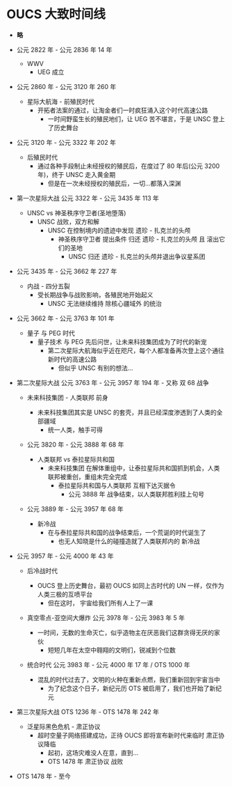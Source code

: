 # OUCS 大致时间线

- **略**

- 公元 2822 年 - 公元 2836 年 14 年
  - WWV
    - UEG 成立

- 公元 2860 年 - 公元 3120 年 260 年
  - 星际大航海 - 前殖民时代
    - 开拓者法案的通过，让淘金者们一时疯狂涌入这个时代高速公路
      - 一时间野蛮生长的殖民地们，让 UEG 苦不堪言，于是 UNSC 登上了历史舞台

- 公元 3120 年 - 公元 3322 年 202 年
  - 后殖民时代
    - 通过各种手段制止未经授权的殖民后，在度过了 80 年后(公元 3200 年)，终于 UNSC 走入黄金期
      - 但是在一次未经授权的殖民后，一切...都落入深渊

- 第一次星际大战 公元 3322 年 - 公元 3435 年 113 年
  - UNSC vs 神圣秩序守卫者(圣地堕落)
    - UNSC 战败，双方和解
      - UNSC 在控制境内的遗迹中发现 遗珍 - 扎克兰的头颅
        - 神圣秩序守卫者 提出条件 归还 遗珍 - 扎克兰的头颅 且 滚出它们的圣地
          - UNSC 归还 遗珍 - 扎克兰的头颅并退出争议星系团

- 公元 3435 年 - 公元 3662 年 227 年
  - 内战 - 四分五裂
    - 受长期战争与战败影响，各殖民地开始起义
      - UNSC 无法继续维持 除核心疆域外 的统治

- 公元 3662 年 - 公元 3763 年 101 年
  - 量子 与 PEG 时代
    - 量子技术 与 PEG 先后问世，让未来科技集团成为了时代的新宠
      - 第二次星际大航海似乎近在咫尺，每个人都准备再次登上这个通往新时代的高速公路
        - 但似乎 UNSC 有别的想法...

- 第二次星际大战 公元 3763 年 - 公元 3957 年 194 年 - 又称 双 68 战争

  - 未来科技集团 - 人类联邦 前身
    - 未来科技集团其实是 UNSC 的套壳，并且已经深度渗透到了人类的全部疆域
      - 统一人类，触手可得

  - 公元 3820 年 - 公元 3888 年 68 年
    - 人类联邦 vs 泰拉星际共和国
      - 未来科技集团 在解体重组中，让泰拉星际共和国抓到机会，人类联邦被重创，重组未完全完成
        - 泰拉星际共和国与人类联邦 互相下达灭据令
          - 公元 3888 年 战争结束，以人类联邦胜利挂上句号

  - 公元 3889 年 - 公元 3957 年 68 年
    - 新冷战
      - 在与泰拉星际共和国的战争结束后，一个荒诞的时代诞生了
        - 也无人知晓是什么的碰撞造就了人类联邦内的 新冷战

- 公元 3957 年 - 公元 4000 年 43 年
  - 后冷战时代
    - OUCS 登上历史舞台，最初 OUCS 如同上古时代的 UN 一样，仅作为人类三极的互喷平台
      - 但在这时， 宇宙给我们所有人上了一课

  - 真空零点-亚空间大爆炸 公元 3978 年 - 公元 3983 年 5 年
    - 一时间，无数的生命灭亡，似乎造物主在厌恶我们这群贪得无厌的家伙
      - 短短几年在太空中翱翔的文明们，锐减到个位数

  - 统合时代 公元 3983 年 - 公元 4000 年 17 年 / OTS 1000 年
    - 混乱的时代过去了，文明的火种在重新点燃，我们重新回到宇宙当中
      - 为了纪念这个日子，新纪元历 OTS 被启用了，我们也开始了新纪元

- 第三次星际大战 OTS 1236 年 - OTS 1478 年 242 年
  - 泛星际黑色危机 - 肃正协议
    - 超时空量子网络搭建成功，正待 OUCS 即将宣布新时代来临时 肃正协议降临
      - 起初，这场灾难没人在意，直到...
      - OTS 1478 年 肃正协议 战败

- OTS 1478 年 - 至今

